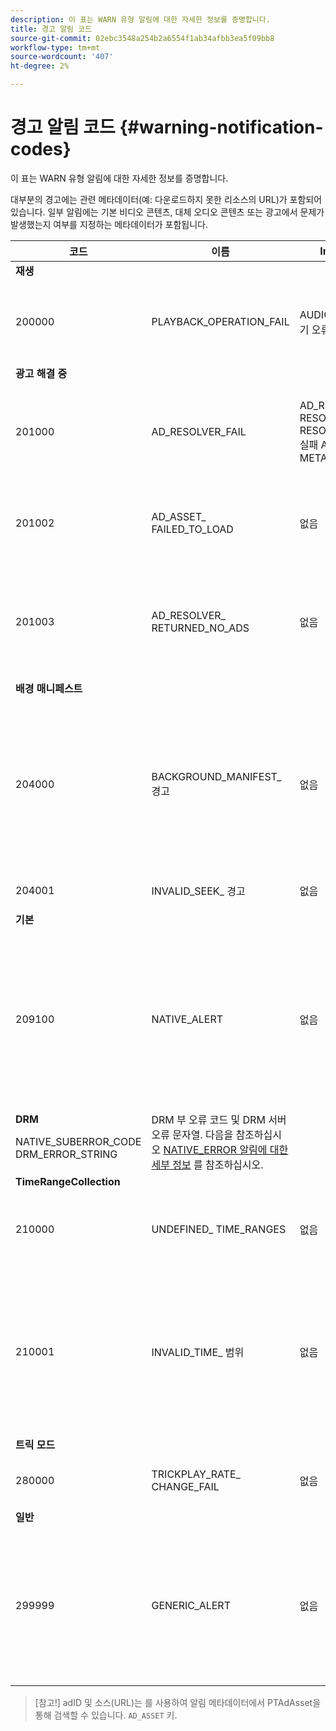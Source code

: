 ```yaml
---
description: 이 표는 WARN 유형 알림에 대한 자세한 정보를 증명합니다.
title: 경고 알림 코드
source-git-commit: 02ebc3548a254b2a6554f1ab34afbb3ea5f09bb8
workflow-type: tm+mt
source-wordcount: '407'
ht-degree: 2%

---
```


# 경고 알림 코드 {#warning-notification-codes}

이 표는 WARN 유형 알림에 대한 자세한 정보를 증명합니다.

<!--<a id="section_F25366B6703040E3ADA993C113618F01"></a>-->

대부분의 경고에는 관련 메타데이터(예: 다운로드하지 못한 리소스의 URL)가 포함되어 있습니다. 일부 알림에는 기본 비디오 콘텐츠, 대체 오디오 콘텐츠 또는 광고에서 문제가 발생했는지 여부를 지정하는 메타데이터가 포함됩니다.

<table frame="all" colsep="1" rowsep="1" id="table_C24772DF203B4DB2ACE6B475698C4C58"> 
 <thead> 
  <tr rowsep="1"> 
   <th colname="1" class="entry"> 코드 </th> 
   <th colname="2" class="entry"> 이름 </th> 
   <th colname="3" class="entry"> InnerNotification </th> 
   <th colname="4" class="entry"> 메타데이터 키 </th> 
   <th colname="5" class="entry"> 댓글 </th> 
  </tr> 
 </thead>
 <tbody> 
  <tr rowsep="1"> 
   <td colname="1"><b>재생</b> </td> 
   <td colname="2"> </td> 
   <td colname="3"> </td> 
   <td colname="4"> </td> 
   <td colname="5"> </td> 
  </tr> 
  <tr rowsep="1"> 
   <td colname="1"><span class="codeph"> 200000 </span> </td> 
   <td colname="2"><span class="codeph"> PLAYBACK_OPERATION_FAIL </span> </td> 
   <td colname="3"><span class="codeph"> AUDIO_TRACK_ERROR </span><span class="codeph"> 찾기 오류 </span> </td> 
   <td colname="4"><span class="codeph"> 설명 </span> </td> 
   <td colname="5"> <p>재생 관련 작업이 실패했지만 재생이 계속될 수 있습니다. </p> </td> 
  </tr> 
  <tr rowsep="1"> 
   <td colname="1"><b>광고 해결 중</b> </td> 
   <td colname="2"> </td> 
   <td colname="3"> </td> 
   <td colname="4"> </td> 
   <td colname="5"> </td> 
  </tr> 
  <tr rowsep="1"> 
   <td colname="1"><span class="codeph"> 201000 </span> </td> 
   <td colname="2"><span class="codeph"> AD_RESOLVER_FAIL </span> </td> 
   <td colname="3"><span class="codeph"> AD_RESOLVER_ RESOLVE_FAIL </span><span class="codeph"> RESOURCE_PLACEMENT_ 실패 </span><span class="codeph"> AD_RESOLVER_ METADATA_INVALID </span> </td> 
   <td colname="4"> <p>없음 </p> </td> 
   <td colname="5"> <p>ad-resolver가 광고 콘텐츠를 확인/삽입하지 못했습니다. 재생이 계속될 수 있습니다. </p> </td> 
  </tr> 
  <tr rowsep="1"> 
   <td colname="1"><span class="codeph"> 201002</span> </td> 
   <td colname="2"><span class="codeph"> AD_ASSET_ FAILED_TO_LOAD</span> </td> 
   <td colname="3"> <p>없음 </p> </td> 
   <td colname="4"><span class="codeph"> AD_ASSET, INTERNAL_ERROR</span> </td> 
   <td colname="5"> <p>광고 크리에이티브를 로드하려는 도중 오류가 발생했습니다. </p> </td> 
  </tr> 
  <tr rowsep="1"> 
   <td colname="1"><span class="codeph"> 201003</span> </td> 
   <td colname="2"><span class="codeph"> AD_RESOLVER_ RETURNED_NO_ADS</span> </td> 
   <td colname="3"> <p>없음 </p> </td> 
   <td colname="4"><span class="codeph"> INTERNAL_ERROR, AD_ID,DESCRIPTION</span> </td> 
   <td colname="5"> <p>VAST URL이 잘못되었거나 VAST 래퍼에서 반환된 광고가 없어 광고 해결에 실패했습니다. </p> </td> 
  </tr> 
  <tr rowsep="1"> 
   <td colname="1"><b>배경 매니페스트</b> </td> 
   <td colname="2"> </td> 
   <td colname="3"> </td> 
   <td colname="4"> </td> 
   <td colname="5"> </td> 
  </tr> 
  <tr rowsep="1"> 
   <td colname="1"><span class="codeph"> 204000 </span> </td> 
   <td colname="2"><span class="codeph"> BACKGROUND_MANIFEST_ 경고</span> </td> 
   <td colname="3"> <p>없음 </p> </td> 
   <td colname="4"><span class="codeph"> BACKGROUND_MANIFEST_ WARNING_ERROR</span> <span class="codeph"> BACKGROUND_MANIFEST_ WARNING_NAME</span> <span class="codeph"> 설명</span> </td> 
   <td colname="5"> <p> 백그라운드 매니페스트 다운로드 중 오류가 발생했습니다. 배경 매니페스트를 업데이트하는 데 문제가 있으면 TVSDK 경고로 발송되므로 재생이 중지되지 않습니다. </p> </td> 
  </tr> 
  <tr rowsep="1"> 
   <td colname="1"><span class="codeph"> 204001 </span> </td> 
   <td colname="2"><span class="codeph"> INVALID_SEEK_ 경고</span> </td> 
   <td colname="3"> <p>없음 </p> </td> 
   <td colname="4"><span class="codeph"> 설명</span> </td> 
   <td colname="5"> <p> </p> </td> 
  </tr> 
  <tr rowsep="1"> 
   <td colname="1"><b>기본</b> </td> 
   <td colname="2"> </td> 
   <td colname="3"> </td> 
   <td colname="4"> </td> 
   <td colname="5"> </td> 
  </tr> 
  <tr rowsep="1"> 
   <td colname="1" morerows="1"><span class="codeph"> 209100 </span> </td> 
   <td colname="2" morerows="1"><span class="codeph"> NATIVE_ALERT </span> </td> 
   <td colname="3" morerows="1"> <p>없음 </p> </td> 
   <td colname="4"><b>AVE</b> <p><span class="codeph"> NATIVE_ERROR_CODE </span><span class="codeph"> NATIVE_ERROR_이름 </span><span class="codeph"> 설명 </span> </p> </td> 
   <td colname="5"> <p>낮은 수준의 AVE 라이브러리에서 오류가 발생했습니다. </p> <p>다음을 참조하십시오 <a href="../../../tvsdk-1.4-for-android/android-1.4-tvsdk-notification/notification-codes/native-error-summary/android-1.4-native-error-summary.md" format="html" scope="external"> NATIVE_ERROR 알림에 대한 세부 정보</a> 를 참조하십시오. </p> </td> 
  </tr> 
  <tr rowsep="1"> 
   <td colname="4"><b>DRM</b> <p><span class="codeph"> NATIVE_SUBERROR_CODE</span> <span class="codeph"> DRM_ERROR_STRING</span> </p> </td> 
   <td colname="5"> DRM 부 오류 코드 및 DRM 서버 오류 문자열. 다음을 참조하십시오 <a href="../../../tvsdk-1.4-for-android/android-1.4-tvsdk-notification/notification-codes/native-error-summary/android-1.4-native-error-summary.md" format="html" scope="external"> NATIVE_ERROR 알림에 대한 세부 정보</a> 를 참조하십시오.</td> 
  </tr> 
  <tr rowsep="1"> 
   <td colname="1"><b>TimeRangeCollection</b> </td> 
   <td colname="2"> </td> 
   <td colname="3"> </td> 
   <td colname="4"> </td> 
   <td colname="5"> </td> 
  </tr> 
  <tr rowsep="1"> 
   <td colname="1"><span class="codeph"> 210000 </span> </td> 
   <td colname="2"><span class="codeph"> UNDEFINED_ TIME_RANGES </span> </td> 
   <td colname="3"> <p>없음 </p> </td> 
   <td colname="4"> 없음 </td> 
   <td colname="5"> 광고 시그널링 모드는 사용자 지정 범위로 정의되지만 정의된 범위가 없습니다. </td> 
  </tr> 
  <tr rowsep="1"> 
   <td colname="1"><span class="codeph"> 210001 </span> </td> 
   <td colname="2"><span class="codeph"> INVALID_TIME_ 범위 </span> </td> 
   <td colname="3"> <p>없음 </p> </td> 
   <td colname="4"><span class="codeph"> 설명 </span> </td> 
   <td colname="5"> <p> 하나 이상의 시간 범위가 잘못되어 무시되거나 수정됩니다. </p> <p> DESCRIPTION은 잘못된 범위에 대한 설명을 포함하는 문자열입니다. </p> </td> 
  </tr> 
  <tr rowsep="1"> 
   <td colname="1"><b>트릭 모드</b> </td> 
   <td colname="2"> </td> 
   <td colname="3"> </td> 
   <td colname="4"> </td> 
   <td colname="5"> </td> 
  </tr> 
  <tr rowsep="1"> 
   <td colname="1"><span class="codeph"> 280000 </span> </td> 
   <td colname="2"><span class="codeph"> TRICKPLAY_RATE_ CHANGE_FAIL</span> </td> 
   <td colname="3"> <p>없음 </p> </td> 
   <td colname="4"><span class="codeph"> 설명</span> </td> 
   <td colname="5"> <p> 속도를 변경하지 못했습니다. </p> </td> 
  </tr> 
  <tr rowsep="1"> 
   <td colname="1"><b>일반</b> </td> 
   <td colname="2"> </td> 
   <td colname="3"> </td> 
   <td colname="4"> </td> 
   <td colname="5"> </td> 
  </tr> 
  <tr rowsep="0"> 
   <td colname="1"><span class="codeph"> 299999 </span> </td> 
   <td colname="2"><span class="codeph"> GENERIC_ALERT </span> </td> 
   <td colname="3"> <p>없음 </p> </td> 
   <td colname="4"> <p>없음 </p> </td> 
   <td colname="5"> <p>일반 경고 이벤트를 표시합니다. 실제로 TVSDK에서 발급하지 않았습니다. 경고 이벤트에 해당하는 숫자 코드 범위의 끝에 대한 표시일 뿐입니다. </p> </td> 
  </tr> 
 </tbody> 
</table>

>[참고!] adID 및 소스(URL)는 를 사용하여 알림 메타데이터에서 PTAdAsset을 통해 검색할 수 있습니다. `AD_ASSET` 키.
